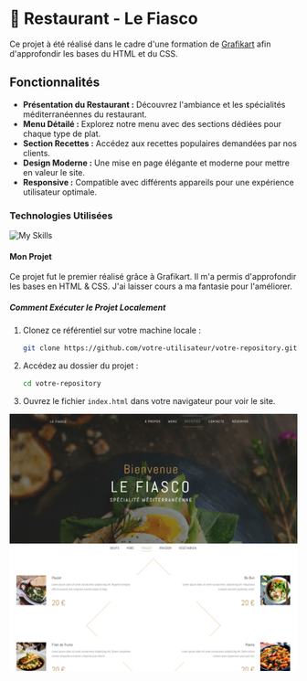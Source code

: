 # :shrimp: Restaurant - Le Fiasco

Ce projet à été réalisé dans le cadre d'une formation de <a href = 'https://grafikart.fr/tutoriels/tp-restaurant-figma-1052' target = '_blank'>Grafikart</a> afin d'approfondir les bases du HTML et du CSS.

## Fonctionnalités

- **Présentation du Restaurant :** Découvrez l'ambiance et les spécialités méditerranéennes du restaurant.
- **Menu Détailé :** Explorez notre menu avec des sections dédiées pour chaque type de plat.
- **Section Recettes :** Accédez aux recettes populaires demandées par nos clients.
- **Design Moderne :** Une mise en page élégante et moderne pour mettre en valeur le site.
- **Responsive :** Compatible avec différents appareils pour une expérience utilisateur optimale.


### Technologies Utilisées

![My Skills](https://skillicons.dev/icons?i=html,css)

#### Mon Projet

Ce projet fut le premier réalisé grâce à Grafikart. Il m'a permis d'approfondir les bases en HTML & CSS. J'ai laisser cours a ma fantasie pour l'améliorer.

##### Comment Exécuter le Projet Localement

1. Clonez ce référentiel sur votre machine locale :
   ```bash
   git clone https://github.com/votre-utilisateur/votre-repository.git
   ```
2. Accédez au dossier du projet :
   ```bash
   cd votre-repository
   ```
3. Ouvrez le fichier `index.html` dans votre navigateur pour voir le site.

![Scren1](Capture1.png)
![Scren2](Capture2.png)


